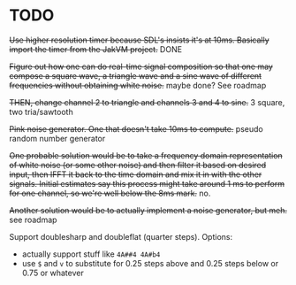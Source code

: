TODO
====

~~Use higher resolution timer because SDL's insists it's at 10ms. Basically import the timer from the JakVM project.~~ DONE

~~Figure out how one can do real-time signal composition so that one may compose a square wave, a triangle wave and a sine wave of different frequencies without obtaining white noise.~~ maybe done? See roadmap

~~THEN, change channel 2 to triangle and channels 3 and 4 to sine.~~ 3 square, two tria/sawtooth

~~Pink noise generator. One that doesn't take 10ms to compute.~~ pseudo random number generator

~~One probable solution would be to take a frequency domain representation of white noise (or some other noise) and then filter it based on desired input, then IFFT it back to the time domain and mix it in with the other signals. Initial estimates say this process might take around 1 ms to perform for one channel, so we're well below the 8ms mark.~~ no.

~~Another solution would be to actually implement a noise generator, but meh.~~ see roadmap

Support doublesharp and doubleflat (quarter steps). Options:
* actually support stuff like `4A##4 4A#b4`
* use `$` and `v` to substitute for 0.25 steps above and 0.25 steps below or 0.75 or whatever
